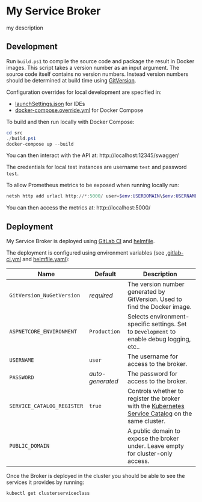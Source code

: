 # My Service Broker

my description

## Development

Run `build.ps1` to compile the source code and package the result in Docker images. This script takes a version number as an input argument. The source code itself contains no version numbers. Instead version numbers should be determined at build time using [GitVersion](http://gitversion.readthedocs.io/).

Configuration overrides for local development are specified in:
- [launchSettings.json](src/ServiceBroker/Properties/launchSettings.json) for IDEs
- [docker-compose.override.yml](src/docker-compose.override.yml) for Docker Compose

To build and then run locally with Docker Compose:
```powershell
cd src
./build.ps1
docker-compose up --build
```
You can then interact with the API at: http://localhost:12345/swagger/

The credentials for local test instances are username `test` and password `test`.

To allow Prometheus metrics to be exposed when running locally run:
```powershell
netsh http add urlacl http://*:5000/ user=$env:USERDOMAIN\$env:USERNAME
```
You can then access the metrics at: http://localhost:5000/

## Deployment

My Service Broker is deployed using [GitLab CI](https://docs.gitlab.com/ee/ci/) and [helmfile](https://github.com/roboll/helmfile).

The deployment is configured using environment variables (see [.gitlab-ci.yml](.gitlab-ci.yml) and [helmfile.yaml](helmfile.yaml)):

| Name                       | Default          | Description                                                                                                                                                                |
|----------------------------|------------------|----------------------------------------------------------------------------------------------------------------------------------------------------------------------------|
| `GitVersion_NuGetVersion`  | *required*       | The version number generated by GitVersion. Used to find the Docker image.                                                                                                 |
| `ASPNETCORE_ENVIRONMENT`   | `Production`     | Selects environment-specific settings. Set to `Development` to enable debug logging, etc..                                                                                 |
| `USERNAME`                 | `user`           | The username for access to the broker.                                                                                                                                     |
| `PASSWORD`                 | *auto-generated* | The password for access to the broker.                                                                                                                                     |
| `SERVICE_CATALOG_REGISTER` | `true`           | Controls whether to register the broker with the [Kubernetes Service Catalog](https://kubernetes.io/docs/concepts/extend-kubernetes/service-catalog/) on the same cluster. |
| `PUBLIC_DOMAIN`            |                  | A public domain to expose the broker under. Leave empty for cluster-only access.                                                                                           |

Once the Broker is deployed in the cluster you should be able to see the services it provides by running:
```
kubectl get clusterserviceclass
```
